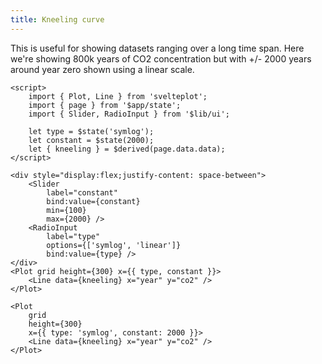 ```yaml
---
title: Kneeling curve
---
```


This is useful for showing datasets ranging over a long time span. Here we're showing 800k years of CO2 concentration but with +/- 2000 years around year zero shown using a linear scale.

```svelte live
<script>
    import { Plot, Line } from 'svelteplot';
    import { page } from '$app/state';
    import { Slider, RadioInput } from '$lib/ui';

    let type = $state('symlog');
    let constant = $state(2000);
    let { kneeling } = $derived(page.data.data);
</script>

<div style="display:flex;justify-content: space-between">
    <Slider
        label="constant"
        bind:value={constant}
        min={100}
        max={2000} />
    <RadioInput
        label="type"
        options={['symlog', 'linear']}
        bind:value={type} />
</div>
<Plot grid height={300} x={{ type, constant }}>
    <Line data={kneeling} x="year" y="co2" />
</Plot>
```

```svelte
<Plot
    grid
    height={300}
    x={{ type: 'symlog', constant: 2000 }}>
    <Line data={kneeling} x="year" y="co2" />
</Plot>
```
